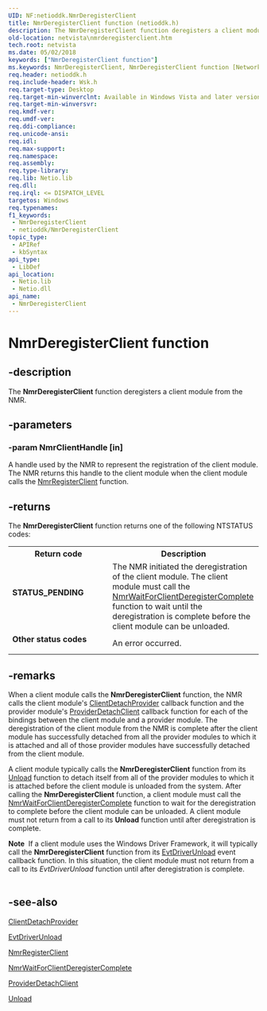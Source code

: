 ```yaml
---
UID: NF:netioddk.NmrDeregisterClient
title: NmrDeregisterClient function (netioddk.h)
description: The NmrDeregisterClient function deregisters a client module from the NMR.
old-location: netvista\nmrderegisterclient.htm
tech.root: netvista
ms.date: 05/02/2018
keywords: ["NmrDeregisterClient function"]
ms.keywords: NmrDeregisterClient, NmrDeregisterClient function [Network Drivers Starting with Windows Vista], netioddk/NmrDeregisterClient, netvista.nmrderegisterclient, nmrref_db73a389-7569-4d1d-9f96-01d4a28cf73e.xml
req.header: netioddk.h
req.include-header: Wsk.h
req.target-type: Desktop
req.target-min-winverclnt: Available in Windows Vista and later versions of the Windows operating   systems.
req.target-min-winversvr: 
req.kmdf-ver: 
req.umdf-ver: 
req.ddi-compliance: 
req.unicode-ansi: 
req.idl: 
req.max-support: 
req.namespace: 
req.assembly: 
req.type-library: 
req.lib: Netio.lib
req.dll: 
req.irql: <= DISPATCH_LEVEL
targetos: Windows
req.typenames: 
f1_keywords:
 - NmrDeregisterClient
 - netioddk/NmrDeregisterClient
topic_type:
 - APIRef
 - kbSyntax
api_type:
 - LibDef
api_location:
 - Netio.lib
 - Netio.dll
api_name:
 - NmrDeregisterClient
---
```


# NmrDeregisterClient function


## -description

The 
  <b>NmrDeregisterClient</b> function deregisters a client module from the NMR.

## -parameters

### -param NmrClientHandle [in]


A handle used by the NMR to represent the registration of the client module. The NMR returns this
     handle to the client module when the client module calls the 
     <a href="/windows-hardware/drivers/ddi/netioddk/nf-netioddk-nmrregisterclient">NmrRegisterClient</a> function.

## -returns

The 
     <b>NmrDeregisterClient</b> function returns one of the following NTSTATUS codes:

<table>
<tr>
<th>Return code</th>
<th>Description</th>
</tr>
<tr>
<td width="40%">
<dl>
<dt><b>STATUS_PENDING</b></dt>
</dl>
</td>
<td width="60%">
The NMR initiated the deregistration of the client module. The client module must call the 
       <a href="/windows-hardware/drivers/ddi/netioddk/nf-netioddk-nmrwaitforclientderegistercomplete">
       NmrWaitForClientDeregisterComplete</a> function to wait until the deregistration is complete before
       the client module can be unloaded.

</td>
</tr>
<tr>
<td width="40%">
<dl>
<dt><b>Other status codes</b></dt>
</dl>
</td>
<td width="60%">
An error occurred.

</td>
</tr>
</table>

## -remarks

When a client module calls the 
    <b>NmrDeregisterClient</b> function, the NMR calls the client module's 
    <a href="/windows-hardware/drivers/ddi/netioddk/nc-netioddk-npi_client_detach_provider_fn">ClientDetachProvider</a> callback
    function and the provider module's 
    <a href="/windows-hardware/drivers/ddi/netioddk/nc-netioddk-npi_provider_detach_client_fn">ProviderDetachClient</a> callback
    function for each of the bindings between the client module and a provider module. The deregistration of
    the client module from the NMR is complete after the client module has successfully detached from all the
    provider modules to which it is attached and all of those provider modules have successfully detached
    from the client module.

A client module typically calls the 
    <b>NmrDeregisterClient</b> function from its 
    <a href="/windows-hardware/drivers/ddi/wdm/nc-wdm-driver_unload">Unload</a> function to detach itself from all of the
    provider modules to which it is attached before the client module is unloaded from the system. After
    calling the 
    <b>NmrDeregisterClient</b> function, a client module must call the 
    <a href="/windows-hardware/drivers/ddi/netioddk/nf-netioddk-nmrwaitforclientderegistercomplete">
    NmrWaitForClientDeregisterComplete</a> function to wait for the deregistration to complete before the
    client module can be unloaded. A client module must not return from a call to its 
    <b>Unload</b> function until after deregistration is
    complete.


<div class="alert"><b>Note</b>  If a client module uses the Windows Driver Framework, it will typically call the 
     <b>NmrDeregisterClient</b> function from its 
     <a href="/windows-hardware/drivers/ddi/wdfdriver/nc-wdfdriver-evt_wdf_driver_unload">EvtDriverUnload</a> event callback function. In
     this situation, the client module must not return from a call to its 
     <i>EvtDriverUnload</i> function until after
     deregistration is complete.</div>
<div> </div>

## -see-also

<a href="/windows-hardware/drivers/ddi/netioddk/nc-netioddk-npi_client_detach_provider_fn">ClientDetachProvider</a>



<a href="/windows-hardware/drivers/ddi/wdfdriver/nc-wdfdriver-evt_wdf_driver_unload">EvtDriverUnload</a>



<a href="/windows-hardware/drivers/ddi/netioddk/nf-netioddk-nmrregisterclient">NmrRegisterClient</a>



<a href="/windows-hardware/drivers/ddi/netioddk/nf-netioddk-nmrwaitforclientderegistercomplete">
   NmrWaitForClientDeregisterComplete</a>



<a href="/windows-hardware/drivers/ddi/netioddk/nc-netioddk-npi_provider_detach_client_fn">ProviderDetachClient</a>



<a href="/windows-hardware/drivers/ddi/wdm/nc-wdm-driver_unload">Unload</a>
